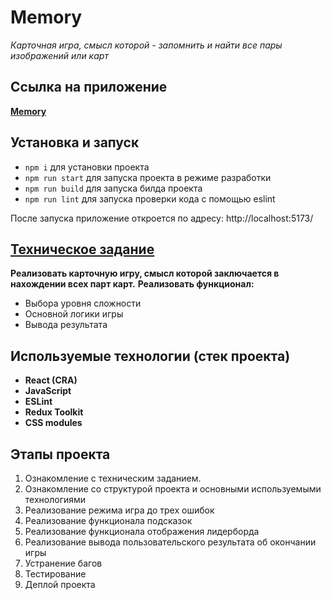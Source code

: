 # Memory

_Карточная игра, смысл которой - запомнить и найти все пары изображений или карт_

## Ссылка на приложение

[**Memory**](https://sky-search-pro.vercel.app/)

## Установка и запуск

- `npm i` для установки проекта
- `npm run start` для запуска проекта в режиме разработки
- `npm run build` для запуска билда проекта
- `npm run lint` для запуска проверки кода с помощью eslint

После запуска приложение откроется по адресу: http://localhost:5173/

## [Техническое задание](./docs/mvp-spec.md)

**Реализовать карточную игру, смысл которой заключается в нахождении всех парт карт.**
**Реализовать функционал:**

- Выбора уровня сложности
- Основной логики игры
- Вывода результата

## Используемые технологии (стек проекта)

- **React (CRA)**
- **JavaScript**
- **ESLint**
- **Redux Toolkit**
- **CSS modules**

## Этапы проекта

1. Ознакомление с техническим заданием.
2. Ознакомление со структурой проекта и основными используемыми технологиями
3. Реализование режима игра до трех ошибок
4. Реализование функционала подсказок
5. Реализование функционала отображения лидерборда
6. Реализование вывода пользовательского результата об окончании игры
7. Устранение багов
8. Тестирование
9. Деплой проекта
